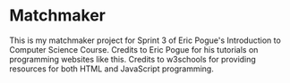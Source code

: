 # Matchmaker
This is my matchmaker project for Sprint 3 of Eric Pogue's Introduction to Computer Science Course. 
Credits to Eric Pogue for his tutorials on programming websites like this.
Credits to w3schools for providing resources for both HTML and JavaScript programming.